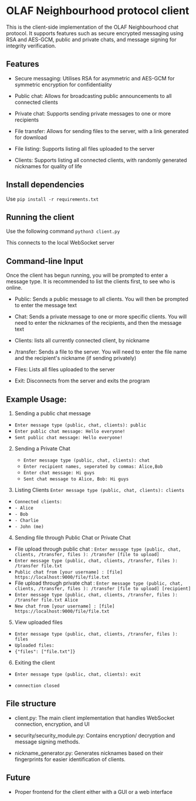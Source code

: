 # OLAF Neighbourhood protocol client

This is the client-side implementation of the OLAF Neighbourhood chat protocol. It supports features such as secure encrypted messaging using RSA and AES-GCM, public and private chats, and message signing for integrity verification.

## Features

- Secure messaging: Utilises RSA for asymmetric and AES-GCM for symmetric encryption for confidentiality

- Public chat: Allows for broadcasting public announcements to all connected clients

- Private chat: Supports sending private messages to one or more recipients

- File transfer: Allows for sending files to the server, with a link generated for download

- File listing: Supports listing all files uploaded to the server

- Clients: Supports listing all connected clients, with randomly generated nicknames for quality of life

## Install dependencies

Use `pip install -r requirements.txt`

## Running the client

Use the following command `python3 client.py`

This connects to the local WebSocket server

## Command-line Input

Once the client has begun running, you will be prompted to enter a message type. It is recommended to list the clients first, to see who is online.

- Public: Sends a public message to all clients. You will then be prompted to enter the message text

- Chat: Sends a private message to one or more specific clients. You will need to enter the nicknames of the recipients, and then the message text

- Clients: lists all currently connected client, by nickname

- /transfer: Sends a file to the server. You will need to enter the file name and the recipient's nickname (if sending privately)

- Files: Lists all files uploaded to the server

- Exit: Disconnects from the server and exits the program

## Example Usage:

1. Sending a public chat message

- `Enter message type (public, chat, clients): public`
- `Enter public chat message: Hello everyone!`
- `Sent public chat message: Hello everyone!`

2. Sending a Private Chat

   - `Enter message type (public, chat, clients): chat`
   - `Enter recipient names, seperated by commas: Alice,Bob`
   - `Enter chat message: Hi guys`
   - `Sent chat message to Alice, Bob: Hi guys`

3. Listing Clients
   `Enter message type (public, chat, clients): clients`

- `Connected clients:`
- `- Alice`
- `- Bob`
- `- Charlie`
- `- John (me)`

4. Sending file through Public Chat or Private Chat

- File upload through public chat : `Enter message type (public, chat, clients, /transfer, files ): /transfer [file to upload]`
- `Enter message type (public, chat, clients, /transfer, files ): /transfer file.txt`
- `Public chat from [your username] : [file] https://localhost:9000/file/file.txt`
- File upload through private chat : `Enter message type (public, chat, clients, /transfer, files ): /transfer [file to upload] [recipient]`
- `Enter message type (public, chat, clients, /transfer, files ): /transfer file.txt Alice` 
- `New chat from [your username] : [file] https://localhost:9000/file/file.txt`

5. View uploaded files
- `Enter message type (public, chat, clients, /transfer, files ): files`
- `Uploaded files:`
- `{"files": ["file.txt"]}`

6. Exiting the client

- `Enter message type (public, chat, clients): exit`

- `connection closed`

## File structure

- client.py: The main client implementation that handles WebSocket connection, encryption, and UI

- security/security_module.py: Contains encryption/ decryption and message signing methods.

- nickname_generator.py: Generates nicknames based on their fingerprints for easier identification of clients.

## Future

- Proper frontend for the client either with a GUI or a web interface
